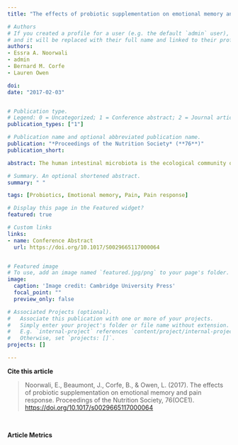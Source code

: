 ```yaml
---
title: "The effects of probiotic supplementation on emotional memory and pain response"

# Authors
# If you created a profile for a user (e.g. the default `admin` user), write the username (folder name) here 
# and it will be replaced with their full name and linked to their profile.
authors:
- Essra A. Noorwali
- admin
- Bernard M. Corfe
- Lauren Owen

doi:
date: "2017-02-03"


# Publication type.
# Legend: 0 = Uncategorized; 1 = Conference abstract; 2 = Journal article; 3 = Systematic review / Meta-analysis; 4 = Preprint / Working Paper; 5 = Report; 6 = Book; 7 = Book section; 8 = Thesis; 9 = Patent
publication_types: ["1"]

# Publication name and optional abbreviated publication name.
publication: "*Proceedings of the Nutrition Society* (**76**)"
publication_short:

abstract: The human intestinal microbiota is the ecological community of micro-organisms that share our gastrointestinal tract. Increasing evidence suggests a mediating relationship exists between gut microbiota activity and the brain. Recent research has shown that probiotic administration is capable of affecting brain activity in regions controlling central processing of emotion and sensation. Developing on these findings, the aim of the present study was to assess the effect of probiotic administration on emotional memory (EM), anxiety and acute peripheral pain response (PR). </p> A randomised double-blind controlled trial, involving sixty participants aged 18–40 years, was conducted. Participants completed a six-week intervention, consuming either probiotic (Lactobacillus acidophilus CUL60 and CUL21, Bifidobacterium lactis CUL34, Bifidobacterium bifidum CUL20) or placebo (maltodextrin) capsules. Participants attended pre- and post-intervention sessions. Anxiety was assessed using the State-Trait Anxiety Inventory questionnaire at three time-points during each session (baseline, post-EM task, post-PR task), and again at weeks two and four during intervention. EM was assessed once in each session using a Remember, Know, Guess task; involving the presentation and recall of neutral and negative emotionally arousing images. A cold pressor test was used to assess PR; pain threshold, removal of hand and pain tolerance times were measured. A visual analogue scale was used to assess subjective pain. Finally, immune function was measured via salivary IgA, collected at three time-points in each session (baseline, post-EM task, post-PR task). </p> When comparing treatment groups in terms of EM, the probiotic group recalled significantly more negative images compared to placebo (P = 0·022, Figure 1.a). This effect was more pronounced in female participants (P = 0·009, Figure 1.b). For male participants only, pain threshold was significantly reduced at the second assessment under the placebo condition (−3·687 seconds, P = 0·027, Figure 1.c) but not following probiotic administration, potentially indicating a protective effect of probiotic treatment on pain threshold. No further significant results were observed. </p> In conclusion, probiotic administration may have a moderating effect on EM processing. Specifically, augmented recall of highly negative valiant stimuli in the probiotic treatment group may indicate altered activity of brain regions that control central processing of emotion. Furthermore, probiotic treatment may have some potential to stabilise pain threshold in male participants. These initial data warrant further investigation to substantiate these findings. </p> *This research was supported by Cultech LTD.*

# Summary. An optional shortened abstract.
summary: " "

tags: [Probiotics, Emotional memory, Pain, Pain response]

# Display this page in the Featured widget?
featured: true

# Custom links
links:
- name: Conference Abstract
  url: https://doi.org/10.1017/S0029665117000064


# Featured image
# To use, add an image named `featured.jpg/png` to your page's folder. 
image:
  caption: 'Image credit: Cambridge University Press'
  focal_point: ""
  preview_only: false

# Associated Projects (optional).
#   Associate this publication with one or more of your projects.
#   Simply enter your project's folder or file name without extension.
#   E.g. `internal-project` references `content/project/internal-project/index.md`.
#   Otherwise, set `projects: []`.
projects: []

---
```


**Cite this article**
> Noorwali, E., Beaumont, J., Corfe, B., & Owen, L. (2017). The effects of probiotic supplementation on emotional memory and pain response. Proceedings of the Nutrition Society, 76(OCE1). https://doi.org/10.1017/s0029665117000064

</br>

**Article Metrics**
<div style="margin-left:1rem;position:absolute">
<script type='text/javascript' src='https://d1bxh8uas1mnw7.cloudfront.net/assets/embed.js'></script>
<div class='altmetric-embed' data-badge-type='donut' class='altmetric-embed' data-badge-popover='right' data-doi="10.1017/S0029665117000064"></div></div>

<div style="margin-left:5rem;;margin-top:-1.5rem;position:absolute">
<script type="text/javascript" src="//cdn.plu.mx/widget-popup.js"></script>
<a href="https://plu.mx/plum/a/?doi=10.1017/S0029665117000064" class="plumx-plum-print-popup" data-popup="right"></a>
</div>

</br>
</br>
</br>